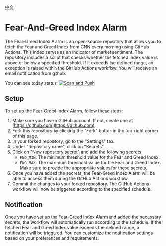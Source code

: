 [中文](/README_zh.md)
# Fear-And-Greed Index Alarm

The Fear-Greed Index Alarm is an open-source repository that allows you to fetch the Fear and Greed Index from CNN every morning using GitHub Actions. This index serves as an indicator of market sentiment. The repository includes a script that checks whether the fetched index value is above or below a specified threshold. If it exceeds the defined range, an exception is raised within the GitHub Actions workflow. You will receive an email notification from github.

You can see today status: [![Scan and Push](https://github.com/BruceWind/fear-and-greed-index-alarm/actions/workflows/daily-cron-action.yml/badge.svg?event=workflow_run)](https://github.com/BruceWind/fear-and-greed-index-alarm/actions/workflows/daily-cron-action.yml)

## Setup

To set up the Fear-Greed Index Alarm, follow these steps:

1. Make sure you have a GitHub account. If not, create one at [https://github.com](https://github.com).
2. Fork this repository by clicking the "Fork" button in the top-right corner of this page.
3. In your forked repository, go to the "Settings" tab.
4. Under "Repository name", click on "Secrets".
5. Click on "New repository secret" and add the following secrets:
   - `FNG_MIN`: The minimum threshold value for the Fear and Greed Index.
   - `FNG_MAX`: The maximum threshold value for the Fear and Greed Index.
   Make sure to provide the appropriate values for these secrets.
6. Once you have added the secrets, the Fear-Greed Index Alarm will be able to access them during the GitHub Actions workflow.
7. Commit the changes to your forked repository. The GitHub Actions workflow will now be triggered according to the specified schedule.

## Notification

Once you have set up the Fear-Greed Index Alarm and added the necessary secrets, the workflow will automatically run according to the schedule. If the fetched Fear and Greed Index value exceeds the defined range, a notification will be triggered. You can customize the notification settings based on your preferences and requirements.
